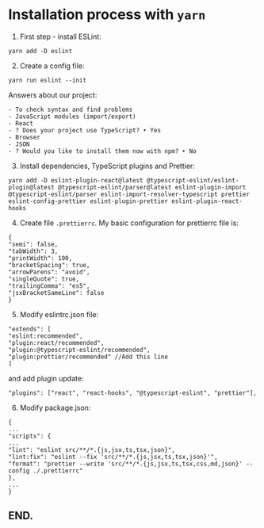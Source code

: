 # Installation process with `yarn`

1. First step - install ESLint:
```
yarn add -D eslint
```
2. Create a config file:
```
yarn run eslint --init
```
Answers about our project:
```
- To check syntax and find problems
- JavaScript modules (import/export)
- React
- ? Does your project use TypeScript? ‣ Yes
- Browser
- JSON
- ? Would you like to install them now with npm? ‣ No
```
3. Install dependencies, TypeScript plugins and  Prettier:
```
yarn add -D eslint-plugin-react@latest @typescript-eslint/eslint-plugin@latest @typescript-eslint/parser@latest eslint-plugin-import @typescript-eslint/parser eslint-import-resolver-typescript prettier eslint-config-prettier eslint-plugin-prettier eslint-plugin-react-hooks
```
4. Create file `.prettierrc`. My basic configuration for prettierrc file is:
```
{
"semi": false,
"tabWidth": 3,
"printWidth": 100,
"bracketSpacing": true,
"arrowParens": "avoid",
"singleQuote": true,
"trailingComma": "es5",
"jsxBracketSameLine": false
}
```
5. Modify eslintrc.json file:
```
"extends": [
"eslint:recommended",
"plugin:react/recommended",
"plugin:@typescript-eslint/recommended",
"plugin:prettier/recommended" //Add this line
]
```
and add plugin update:
```
"plugins": ["react", "react-hooks", "@typescript-eslint", "prettier"],
```
6. Modify package.json:
```
{
...
"scripts": {
...
"lint": "eslint src/**/*.{js,jsx,ts,tsx,json}",
"lint:fix": "eslint --fix 'src/**/*.{js,jsx,ts,tsx,json}'",
"format": "prettier --write 'src/**/*.{js,jsx,ts,tsx,css,md,json}' --config ./.prettierrc"
},
...
}
```
## END.
